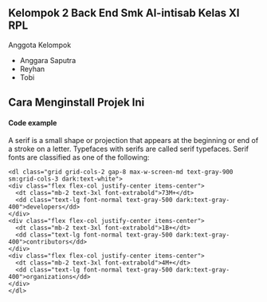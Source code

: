## Kelompok 2 Back End Smk Al-intisab Kelas XI RPL

<span>Anggota Kelompok</span>
<ul>
    <li>Anggara Saputra</li>
    <li>Reyhan</li>
    <li>Tobi</li>
</ul>

## Cara Menginstall Projek Ini
<h4>Code example</h4>
          <p>A serif is a small shape or projection that appears at the beginning or end of a stroke on a letter.
              Typefaces with serifs are called serif typefaces. Serif fonts are classified as one of the
              following:</p>
          <pre><code class="language-html">&lt;dl class="grid grid-cols-2 gap-8 max-w-screen-md text-gray-900 sm:grid-cols-3 dark:text-white"&gt;
&lt;div class="flex flex-col justify-center items-center"&gt;
  &lt;dt class="mb-2 text-3xl font-extrabold"&gt;73M+&lt;/dt&gt;
  &lt;dd class="text-lg font-normal text-gray-500 dark:text-gray-400"&gt;developers&lt;/dd&gt;
&lt;/div&gt;
&lt;div class="flex flex-col justify-center items-center"&gt;
  &lt;dt class="mb-2 text-3xl font-extrabold"&gt;1B+&lt;/dt&gt;
  &lt;dd class="text-lg font-normal text-gray-500 dark:text-gray-400"&gt;contributors&lt;/dd&gt;
&lt;/div&gt;
&lt;div class="flex flex-col justify-center items-center"&gt;
  &lt;dt class="mb-2 text-3xl font-extrabold"&gt;4M+&lt;/dt&gt;
  &lt;dd class="text-lg font-normal text-gray-500 dark:text-gray-400"&gt;organizations&lt;/dd&gt;
&lt;/div&gt;
&lt;/dl&gt;
</code></pre>
